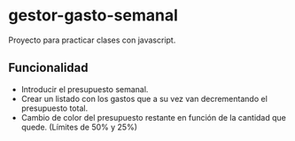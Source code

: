 # gestor-gasto-semanal

Proyecto para practicar clases con javascript.

## Funcionalidad

- Introducir el presupuesto semanal.
- Crear un listado con los gastos que a su vez van decrementando el presupuesto total.
- Cambio de color del presupuesto restante en función de la cantidad que quede. (Límites de 50% y 25%)
